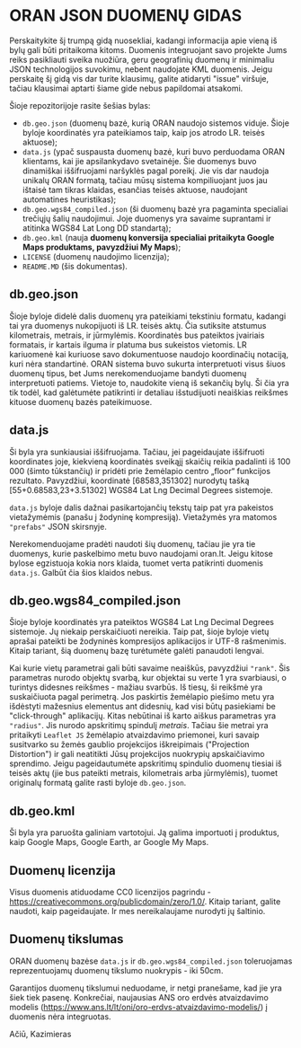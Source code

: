 ORAN JSON DUOMENŲ GIDAS
=======================

Perskaitykite šį trumpą gidą nuosekliai, kadangi informacija apie vieną iš bylų gali būti pritaikoma kitoms. Duomenis integruojant savo projekte Jums reiks pasikliauti sveika nuožiūra, geru geografinių duomenų ir minimaliu JSON technologijos suvokimu, nebent naudojate KML duomenis. Jeigu perskaitę šį gidą vis dar turite klausimų, galite atidaryti "issue" viršuje, tačiau klausimai aptarti šiame gide nebus papildomai atsakomi.

Šioje repozitorijoje rasite šešias bylas:
- `db.geo.json` (duomenų bazė, kurią ORAN naudojo sistemos viduje. Šioje byloje koordinatės yra pateikiamos taip, kaip jos atrodo LR. teisės aktuose);
- `data.js` (ypač suspausta duomenų bazė, kuri buvo perduodama ORAN klientams, kai jie apsilankydavo svetainėje. Šie duomenys buvo dinamiškai iššifruojami naršyklės pagal poreikį. Jie vis dar naudoja unikalų ORAN formatą, tačiau mūsų sistema kompiliuojant juos jau ištaisė tam tikras klaidas, esančias teisės aktuose, naudojant automatines heuristikas);
- `db.geo.wgs84_compiled.json` (ši duomenų bazė yra pagaminta specialiai trečiųjų šalių naudojimui. Joje duomenys yra savaime suprantami ir atitinka WGS84 Lat Long DD standartą);
- `db.geo.kml` (nauja **duomenų konversija specialiai pritaikyta Google Maps produktams, pavyzdžiui My Maps**);
- `LICENSE` (duomenų naudojimo licenzija);
- `README.MD` (šis dokumentas).

## db.geo.json
Šioje byloje didelė dalis duomenų yra pateikiami tekstiniu formatu, kadangi tai yra duomenys nukopijuoti iš LR. teisės aktų. Čia sutiksite atstumus kilometrais, metrais, ir jūrmylėmis. Koordinatės bus pateiktos įvairiais formatais, ir kartais ilguma ir platuma bus sukeistos vietomis. LR kariuomenė kai kuriuose savo dokumentuose naudojo koordinačių notaciją, kuri nėra standartinė. ORAN sistema buvo sukurta interpretuoti visus šiuos duomenų tipus, bet Jums nerekomenduojame bandyti duomenų interpretuoti patiems. Vietoje to, naudokite vieną iš sekančių bylų. Ši čia yra tik todėl, kad galėtumėte patikrinti ir detaliau išstudijuoti neaiškias reikšmes kituose duomenų bazės pateikimuose.

## data.js
Ši byla yra sunkiausiai iššifruojama. Tačiau, jei pageidaujate iššifruoti koordinates joje, kiekvieną koordinatės sveikąjį skaičių reikia padalinti iš 100 000 (šimto tūkstančių) ir pridėti prie žemėlapio centro „floor“ funkcijos rezultato. Pavyzdžiui, koordinatė [68583,351302] nurodytų tašką [55+0.68583,23+3.51302] WGS84 Lat Lng Decimal Degrees sistemoje.

`data.js` byloje dalis dažnai pasikartojančių tekstų taip pat yra pakeistos vietažymėmis (panašu į žodyninę kompresiją). Vietažymės yra matomos `"prefabs"` JSON skirsnyje. 

Nerekomenduojame pradėti naudoti šių duomenų, tačiau jie yra tie duomenys, kurie paskelbimo metu buvo naudojami oran.lt. Jeigu kitose bylose egzistuoja kokia nors klaida, tuomet verta patikrinti duomenis `data.js`. Galbūt čia šios klaidos nebus.

## db.geo.wgs84_compiled.json
Šioje byloje koordinatės yra pateiktos WGS84 Lat Lng Decimal Degrees sistemoje. Jų niekaip perskaičiuoti nereikia. Taip pat, šioje byloje vietų aprašai pateikti be žodyninės kompresijos aplikacijos ir UTF-8 rašmenimis. Kitaip tariant, šią duomenų bazę turėtumėte galėti panaudoti lengvai.

Kai kurie vietų parametrai gali būti savaime neaiškūs, pavyzdžiui `"rank"`. Šis parametras nurodo objektų svarbą, kur objektai su verte 1 yra svarbiausi, o turintys didesnes reikšmes - mažiau svarbūs. Iš tiesų, ši reikšmė yra suskaičiuota pagal perimetrą. Jos paskirtis žemėlapio piešimo metu yra išdėstyti mažesnius elementus ant didesnių, kad visi būtų pasiekiami be "click-through" aplikacijų. Kitas nebūtinai iš karto aiškus parametras yra `"radius"`. Jis nurodo apskritimų spindulį *metrais*. Tačiau šie metrai yra pritaikyti `Leaflet JS` žemėlapio atvaizdavimo priemonei, kuri savaip susitvarko su žemės gaublio projekcijos iškreipimais ("Projection Distortion") ir gali neatitikti Jūsų projekcijos nuokrypių apskaičiavimo sprendimo. Jeigu pageidautumėte apskritimų spindulio duomenų tiesiai iš teisės aktų (jie bus pateikti metrais, kilometrais arba jūrmylėmis), tuomet originalų formatą galite rasti byloje `db.geo.json`.

## db.geo.kml
Ši byla yra paruošta galiniam vartotojui. Ją galima importuoti į produktus, kaip Google Maps, Google Earth, ar Google My Maps.

## Duomenų licenzija
Visus duomenis atiduodame CC0 licenzijos pagrindu - https://creativecommons.org/publicdomain/zero/1.0/. Kitaip tariant, galite naudoti, kaip pageidaujate. Ir mes nereikalaujame nurodyti jų šaltinio.

## Duomenų tikslumas
ORAN duomenų bazėse `data.js` ir `db.geo.wgs84_compiled.json` toleruojamas reprezentuojamų duomenų tikslumo nuokrypis - iki 50cm.

Garantijos duomenų tikslumui neduodame, ir netgi pranešame, kad jie yra šiek tiek pasenę. Konkrečiai, naujausias ANS oro erdvės atvaizdavimo modelis (https://www.ans.lt/lt/oni/oro-erdvs-atvaizdavimo-modelis/) į duomenis nėra integruotas. 

Ačiū,
Kazimieras
